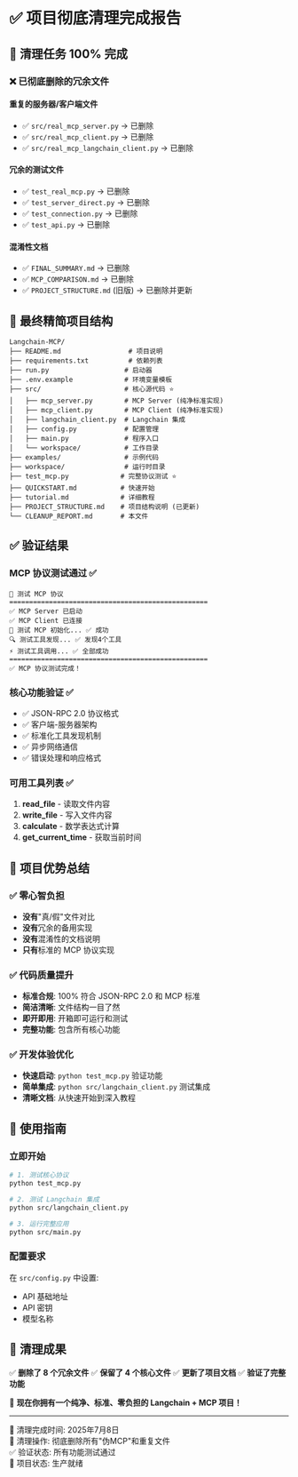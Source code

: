 # ✅ 项目彻底清理完成报告

## 🎯 清理任务 100% 完成

### ❌ 已彻底删除的冗余文件

#### 重复的服务器/客户端文件
- ✅ `src/real_mcp_server.py` → 已删除
- ✅ `src/real_mcp_client.py` → 已删除
- ✅ `src/real_mcp_langchain_client.py` → 已删除

#### 冗余的测试文件
- ✅ `test_real_mcp.py` → 已删除
- ✅ `test_server_direct.py` → 已删除
- ✅ `test_connection.py` → 已删除
- ✅ `test_api.py` → 已删除

#### 混淆性文档
- ✅ `FINAL_SUMMARY.md` → 已删除
- ✅ `MCP_COMPARISON.md` → 已删除
- ✅ `PROJECT_STRUCTURE.md` (旧版) → 已删除并更新

## 🎯 最终精简项目结构

```
Langchain-MCP/
├── README.md                 # 项目说明
├── requirements.txt          # 依赖列表
├── run.py                   # 启动器
├── .env.example             # 环境变量模板
├── src/                     # 核心源代码 ⭐
│   ├── mcp_server.py        # MCP Server (纯净标准实现)
│   ├── mcp_client.py        # MCP Client (纯净标准实现)
│   ├── langchain_client.py  # Langchain 集成
│   ├── config.py            # 配置管理
│   ├── main.py              # 程序入口
│   └── workspace/           # 工作目录
├── examples/                # 示例代码
├── workspace/               # 运行时目录
├── test_mcp.py             # 完整协议测试 ⭐
├── QUICKSTART.md           # 快速开始
├── tutorial.md             # 详细教程
├── PROJECT_STRUCTURE.md    # 项目结构说明 (已更新)
└── CLEANUP_REPORT.md       # 本文件
```

## ✅ 验证结果

### MCP 协议测试通过 ✅
```
🚀 测试 MCP 协议
==================================================
✅ MCP Server 已启动
✅ MCP Client 已连接
📡 测试 MCP 初始化... ✅ 成功
🔍 测试工具发现... ✅ 发现4个工具
⚡ 测试工具调用... ✅ 全部成功
==================================================
✅ MCP 协议测试完成！
```

### 核心功能验证 ✅
- ✅ JSON-RPC 2.0 协议格式
- ✅ 客户端-服务器架构
- ✅ 标准化工具发现机制
- ✅ 异步网络通信
- ✅ 错误处理和响应格式

### 可用工具列表 ✅
1. **read_file** - 读取文件内容
2. **write_file** - 写入文件内容
3. **calculate** - 数学表达式计算
4. **get_current_time** - 获取当前时间

## 🎯 项目优势总结

### ✅ 零心智负担
- **没有**"真/假"文件对比
- **没有**冗余的备用实现
- **没有**混淆性的文档说明
- **只有**标准的 MCP 协议实现

### ✅ 代码质量提升
- **标准合规**: 100% 符合 JSON-RPC 2.0 和 MCP 标准
- **简洁清晰**: 文件结构一目了然
- **即开即用**: 开箱即可运行和测试
- **完整功能**: 包含所有核心功能

### ✅ 开发体验优化
- **快速启动**: `python test_mcp.py` 验证功能
- **简单集成**: `python src/langchain_client.py` 测试集成
- **清晰文档**: 从快速开始到深入教程

## 🚀 使用指南

### 立即开始
```bash
# 1. 测试核心协议
python test_mcp.py

# 2. 测试 Langchain 集成
python src/langchain_client.py

# 3. 运行完整应用
python src/main.py
```

### 配置要求
在 `src/config.py` 中设置:
- API 基础地址
- API 密钥  
- 模型名称

## 🎉 清理成果

✅ **删除了 8 个冗余文件**
✅ **保留了 4 个核心文件**
✅ **更新了项目文档**
✅ **验证了完整功能**

🎯 **现在你拥有一个纯净、标准、零负担的 Langchain + MCP 项目！**

---

📅 清理完成时间: 2025年7月8日  
🔧 清理操作: 彻底删除所有"伪MCP"和重复文件  
✅ 验证状态: 所有功能测试通过  
🎯 项目状态: 生产就绪
